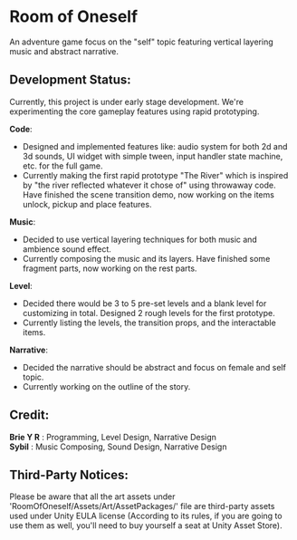 # Room of Oneself

An adventure game focus on the "self" topic featuring vertical layering music and abstract narrative.


## Development Status:

Currently, this project is under early stage development. We're experimenting the core gameplay features using rapid prototyping.

**Code**: 

- Designed and implemented features like: audio system for both 2d and 3d sounds, UI widget with simple tween, input handler state machine, etc. for the full game.
- Currently making the first rapid prototype "The River" which is inspired by "the river reflected whatever it chose of" using throwaway code. Have finished the scene transition demo, now working on the items unlock, pickup and place features.

**Music**: 

- Decided to use vertical layering techniques for both music and ambience sound effect.
- Currently composing the music and its layers. Have finished some fragment parts, now working on the rest parts.

**Level**:

- Decided there would be 3 to 5 pre-set levels and a blank level for customizing in total. Designed 2 rough levels for the first prototype.
- Currently listing the levels, the transition props, and the interactable items.

**Narrative**:

- Decided the narrative should be abstract and focus on female and self topic.
- Currently working on the outline of the story.


## Credit:

**Brie Y R** : Programming, Level Design, Narrative Design     
**Sybil** : Music Composing, Sound Design, Narrative Design


## Third-Party Notices:

Please be aware that all the art assets under 'RoomOfOneself/Assets/Art/AssetPackages/' file are third-party assets used under Unity EULA license (According to its rules, if you are going to use them as well, you'll need to buy yourself a seat at Unity Asset Store).
